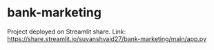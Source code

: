 # bank-marketing

Project deployed on Streamlit share.
Link: https://share.streamlit.io/suvanshvaid27/bank-marketing/main/app.py
